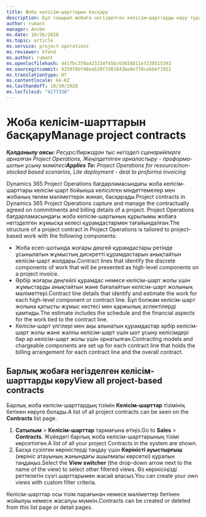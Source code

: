 ```yaml
---
title: Жоба келісім-шарттарын басқару
description: Бұл тақырып жобаға негізделген келісім-шарттарды көру туралы ақпарат береді.
author: rumant
manager: Annbe
ms.date: 10/26/2020
ms.topic: article
ms.service: project-operations
ms.reviewer: kfend
ms.author: rumant
ms.openlocfilehash: 441fbc378a423334f45bc65658811ef238515393
ms.sourcegitcommit: 625878bf48ea530f3381843be0e778cebbbf1922
ms.translationtype: HT
ms.contentlocale: kk-KZ
ms.lasthandoff: 10/30/2020
ms.locfileid: "4177338"
---
```

# <a name="manage-project-contracts"></a><span data-ttu-id="21518-103">Жоба келісім-шарттарын басқару</span><span class="sxs-lookup"><span data-stu-id="21518-103">Manage project contracts</span></span>

<span data-ttu-id="21518-104">_**Қолданылу аясы:** Ресурс/биржадан тыс негіздегі сценарийлерге арналған Project Operations, Жеңілдетілген орналастыру - проформа-шотын ұсыну мәмілесі_</span><span class="sxs-lookup"><span data-stu-id="21518-104">_**Applies To:** Project Operations for resource/non-stocked based scenarios, Lite deployment - deal to proforma invoicing_</span></span>

<span data-ttu-id="21518-105">Dynamics 365 Project Operations бағдарламасындағы жоба келісім-шарттары келісім-шарт бойынша келісілген міндеттемелер мен жобаның төлем мәліметтерін жинап, басқарады.</span><span class="sxs-lookup"><span data-stu-id="21518-105">Project contracts in Dynamics 365 Project Operations capture and manage the contractually agreed on commitments and billing details of a project.</span></span> <span data-ttu-id="21518-106">Project Operations бағдарламасындағы жоба келісім-шартының құрылымы жобаға негізделген жұмысқа келесі құрамдастармен тағайындалған:</span><span class="sxs-lookup"><span data-stu-id="21518-106">The structure of a project contract in Project Operations is tailored to project-based work with the following components:</span></span>

- <span data-ttu-id="21518-107">Жоба есеп-шотында жоғары деңгей құрамдастары ретінде ұсынылатын жұмыстың дискретті құрамдастарын анықтайтын келісім-шарт жолдары.</span><span class="sxs-lookup"><span data-stu-id="21518-107">Contract lines that identify the discrete components of work that will be presented as high-level components on a project invoice.</span></span>
- <span data-ttu-id="21518-108">Әрбір жоғары деңгейлі құрамдас немесе келісім-шарт жолы үшін жұмыстарды анықтайтын және бағалайтын келісім-шарт жолының мәліметтері.</span><span class="sxs-lookup"><span data-stu-id="21518-108">Contract line details that identify and estimate the work for each high-level component or contract line.</span></span> <span data-ttu-id="21518-109">Бұл болжам келісім-шарт жолына қатысты жұмыс кестесі мен қаржылық аспектілерді қамтиды.</span><span class="sxs-lookup"><span data-stu-id="21518-109">The estimate includes the schedule and the financial aspects for the work tied to the contract line.</span></span>
- <span data-ttu-id="21518-110">Келісім-шарт үлгілері мен ақы алынатын құрамдастар әрбір келісім-шарт жолы және жалпы келісім-шарт үшін шот ұсыну келісімдері бар әр келісім-шарт жолы үшін орнатылған.</span><span class="sxs-lookup"><span data-stu-id="21518-110">Contracting models and chargeable components are set up for each contract line that holds the billing arrangement for each contract line and the overall contract.</span></span>

## <a name="view-all-project-based-contracts"></a><span data-ttu-id="21518-111">Барлық жобаға негізделген келісім-шарттарды көру</span><span class="sxs-lookup"><span data-stu-id="21518-111">View all project-based contracts</span></span>

<span data-ttu-id="21518-112">Барлық жоба келісім-шарттардың тізімін **Келісім-шарттар** тізімінің бетінен көруге болады.</span><span class="sxs-lookup"><span data-stu-id="21518-112">A list of all project contracts can be seen on the **Contracts** list page.</span></span> 

1. <span data-ttu-id="21518-113">**Сатылым** > **Келісім-шарттар** тармағына өтіңіз.</span><span class="sxs-lookup"><span data-stu-id="21518-113">Go to **Sales** > **Contracts**.</span></span> <span data-ttu-id="21518-114">Жүйедегі барлық жоба келісім-шарттарының тізімі көрсетілген.</span><span class="sxs-lookup"><span data-stu-id="21518-114">A list of all your project Contracts in the system are shown.</span></span> 
2. <span data-ttu-id="21518-115">Басқа сүзілген көріністерді таңдау үшін **Көріністі ауыстырғыш** (көрініс атауының жанындағы ашылмалы көрсеткі) құралын таңдаңыз.</span><span class="sxs-lookup"><span data-stu-id="21518-115">Select the **View switcher** (the drop-down arrow next to the name of the view) to select other filtered views.</span></span> <span data-ttu-id="21518-116">Өз көрінісіңізді реттелетін сүзгі шарттарымен жасай аласыз.</span><span class="sxs-lookup"><span data-stu-id="21518-116">You can create your own views with custom filter criteria.</span></span>

<span data-ttu-id="21518-117">Келісім-шарттар осы тізім парағынан немесе мәліметтер бетінен жойылуы немесе жасалуы мүмкін.</span><span class="sxs-lookup"><span data-stu-id="21518-117">Contracts can be created or deleted from this list page or detail pages.</span></span>
